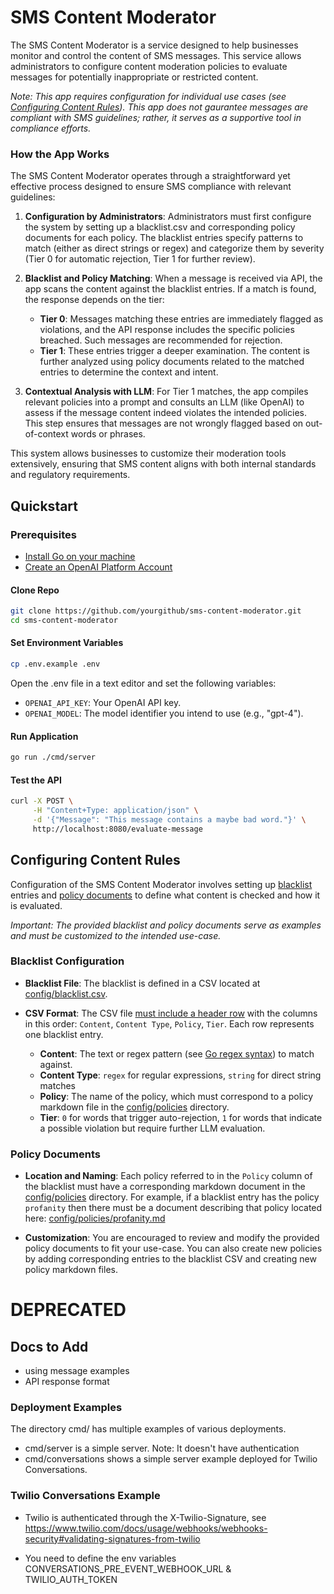 # SMS Content Moderator

The SMS Content Moderator is a service designed to help businesses monitor and control the content of SMS messages. This service allows administrators to configure content moderation policies to evaluate messages for potentially inappropriate or restricted content.

_Note: This app requires configuration for individual use cases (see [Configuring Content Rules](#configuring-content-rules)). This app does not gaurantee messages are compliant with SMS guidelines; rather, it serves as a supportive tool in compliance efforts._

### How the App Works

The SMS Content Moderator operates through a straightforward yet effective process designed to ensure SMS compliance with relevant guidelines:

1. **Configuration by Administrators**: Administrators must first configure the system by setting up a blacklist.csv and corresponding policy documents for each policy. The blacklist entries specify patterns to match (either as direct strings or regex) and categorize them by severity (Tier 0 for automatic rejection, Tier 1 for further review).

2. **Blacklist and Policy Matching**: When a message is received via API, the app scans the content against the blacklist entries. If a match is found, the response depends on the tier:

   - **Tier 0**: Messages matching these entries are immediately flagged as violations, and the API response includes the specific policies breached. Such messages are recommended for rejection.
   - **Tier 1**: These entries trigger a deeper examination. The content is further analyzed using policy documents related to the matched entries to determine the context and intent.

3. **Contextual Analysis with LLM**: For Tier 1 matches, the app compiles relevant policies into a prompt and consults an LLM (like OpenAI) to assess if the message content indeed violates the intended policies. This step ensures that messages are not wrongly flagged based on out-of-context words or phrases.

This system allows businesses to customize their moderation tools extensively, ensuring that SMS content aligns with both internal standards and regulatory requirements.

## Quickstart

### Prerequisites

- [Install Go on your machine](https://go.dev/doc/install)
- [Create an OpenAI Platform Account](https://platform.openai.com/signup)

#### Clone Repo

```bash
git clone https://github.com/yourgithub/sms-content-moderator.git
cd sms-content-moderator
```

#### Set Environment Variables

```bash
cp .env.example .env
```

Open the .env file in a text editor and set the following variables:

- `OPENAI_API_KEY`: Your OpenAI API key.
- `OPENAI_MODEL`: The model identifier you intend to use (e.g., "gpt-4").

#### Run Application

```bash
go run ./cmd/server
```

#### Test the API

```bash
curl -X POST \
     -H "Content+Type: application/json" \
     -d '{"Message": "This message contains a maybe bad word."}' \
     http://localhost:8080/evaluate-message
```

## Configuring Content Rules

Configuration of the SMS Content Moderator involves setting up [blacklist](config/blacklist.csv) entries and [policy documents](config/policies/) to define what content is checked and how it is evaluated.

_Important: The provided blacklist and policy documents serve as examples and must be customized to the intended use-case._

### Blacklist Configuration

- **Blacklist File**: The blacklist is defined in a CSV located at [config/blacklist.csv](config/blacklist.csv).
- **CSV Format**: The CSV file <u>must include a header row</u> with the columns in this order: `Content`, `Content Type`, `Policy`, `Tier`. Each row represents one blacklist entry.

  - **Content**: The text or regex pattern (see [Go regex syntax](https://pkg.go.dev/regexp/syntax)) to match against.
  - **Content Type**: `regex` for regular expressions, `string` for direct string matches
  - **Policy**: The name of the policy, which must correspond to a policy markdown file in the [config/policies](config/policies) directory.
  - **Tier**: `0` for words that trigger auto-rejection, `1` for words that indicate a possible violation but require further LLM evaluation.

### Policy Documents

- **Location and Naming**: Each policy referred to in the `Policy` column of the blacklist must have a corresponding markdown document in the [config/policies](config/policies) directory. For example, if a blacklist entry has the policy `profanity` then there must be a document describing that policy located here: [config/policies/profanity.md](config/policies/profanity.md)

- **Customization**: You are encouraged to review and modify the provided policy documents to fit your use-case. You can also create new policies by adding corresponding entries to the blacklist CSV and creating new policy markdown files.

# DEPRECATED

## Docs to Add

- using message examples
- API response format

### Deployment Examples

The directory cmd/ has multiple examples of various deployments.

- cmd/server is a simple server. Note: It doesn't have authentication
- cmd/conversations shows a simple server example deployed for Twilio Conversations.

### Twilio Conversations Example

- Twilio is authenticated through the X-Twilio-Signature, see https://www.twilio.com/docs/usage/webhooks/webhooks-security#validating-signatures-from-twilio

- You need to define the env variables CONVERSATIONS_PRE_EVENT_WEBHOOK_URL & TWILIO_AUTH_TOKEN
